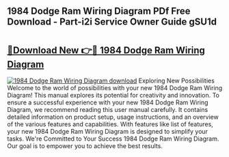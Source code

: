 ## 1984 Dodge Ram Wiring Diagram PDf Free Download - Part-i2i Service Owner Guide gSU1d

# <h2><a href="http://dflu3vl.blite.top/?on=1984+Dodge+Ram+Wiring+Diagram">🔗Download New 👉🔴 1984 Dodge Ram Wiring Diagram</a></h2>

[![1984 Dodge Ram Wiring Diagram download](https://i.imgur.com/lujVjoI.png)](http://dflu3vl.blite.top/?on=1984+Dodge+Ram+Wiring+Diagram)
Exploring New Possibilities Welcome to the world of possibilities with your new 1984 Dodge Ram Wiring Diagram! This manual explores its potential for creativity and innovation. To ensure a successful experience with your new 1984 Dodge Ram Wiring Diagram, we recommend reading this user manual carefully. It contains detailed information on product setup, usage instructions, and an overview of the various features and capabilities. With features like list of features, your new 1984 Dodge Ram Wiring Diagram is designed to simplify your tasks. We're Committed to Your Success 1984 Dodge Ram Wiring Diagram. Our goal is to empower you to achieve the best results.
